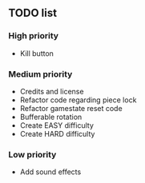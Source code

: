 ## TODO list

### High priority
  * Kill button

### Medium priority
  * Credits and license
  * Refactor code regarding piece lock
  * Refactor gamestate reset code
  * Bufferable rotation
  * Create EASY difficulty
  * Create HARD difficulty

### Low priority
  * Add sound effects
